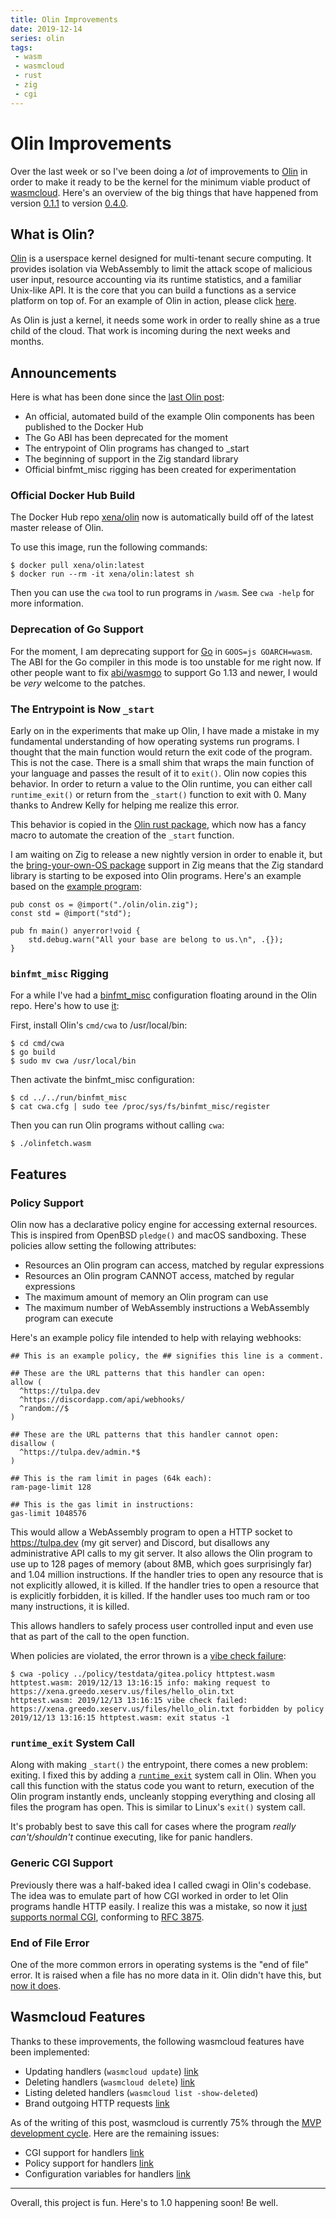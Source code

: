 ```yaml
---
title: Olin Improvements
date: 2019-12-14
series: olin
tags:
 - wasm
 - wasmcloud
 - rust
 - zig
 - cgi
---
```


# Olin Improvements

Over the last week or so I've been doing a _lot_ of improvements to [Olin][olin] in order to make it ready to be the kernel for the minimum viable product of [wasmcloud][wasmcloud-hello-world]. Here's an overview of the big things that have happened from version [0.1.1][olin-0.1.1] to version [0.4.0][olin-0.4.0].

[olin]: https://github.com/Xe/olin
[wasmcloud-hello-world]: https://christine.website/blog/wasmcloud-progress-2019-12-08
[olin-0.1.1]: https://github.com/Xe/olin/releases/tag/v0.1.1
[olin-0.4.0]: https://github.com/Xe/olin/releases/tag/v0.4.0

## What is Olin?

[Olin][olin] is a userspace kernel designed for multi-tenant secure computing. It provides isolation via WebAssembly to limit the attack scope of malicious user input, resource accounting via its runtime statistics, and a familiar Unix-like API. It is the core that you can build a functions as a service platform on top of. 
For an example of Olin in action, please click [here][olin-example]. 

[olin]: https://github.com/Xe/olin
[olin-example]: https://home.cetacean.club/cwagi

As Olin is just a kernel, it needs some work in order to really shine as a true child of the cloud. That work is incoming during the next weeks and months.

## Announcements

Here is what has been done since the [last Olin post][last-olin-post]:

[last-olin-post]: https://christine.website/blog/olin-2-the-future-09-5-2018

* An official, automated build of the example Olin components has been published to the Docker Hub
* The Go ABI has been deprecated for the moment
* The entrypoint of Olin programs has changed to _start
* The beginning of support in the Zig standard library
* Official binfmt_misc rigging has been created for experimentation

### Official Docker Hub Build

The Docker Hub repo [xena/olin][docker-hub] now is automatically build off of the latest master release of Olin. 

[docker-hub]: https://hub.docker.com/r/xena/olin

To use this image, run the following commands:

```console
$ docker pull xena/olin:latest
$ docker run --rm -it xena/olin:latest sh
```

Then you can use the `cwa` tool to run programs in `/wasm`. See `cwa -help` for more information.

### Deprecation of Go Support

For the moment, I am deprecating support for [Go][golang] in `GOOS=js GOARCH=wasm`. The ABI for the Go compiler in this mode is too unstable for me right now. If other people want to fix [abi/wasmgo][abi-wasmgo] to support Go 1.13 and newer, I would be _very_ welcome to the patches.

[golang]: https://golang.org
[abi-wasmgo]: https://github.com/Xe/olin/tree/master/abi/wasmgo

### The Entrypoint is Now `_start`

Early on in the experiments that make up Olin, I have made a mistake in my fundamental understanding of how operating systems run programs. I thought that the main function would return the exit code of the program. This is not the case. There is a small shim that wraps the main function of your language and passes the result of it to `exit()`. Olin now copies this behavior. In order to return a value to the Olin runtime, you can either call `runtime_exit()` or return from the `_start()` function to exit with 0. Many thanks to Andrew Kelly for helping me realize this error.

This behavior is copied in the [Olin rust package][olin-rust-entrypoint], which now has a fancy macro to automate the creation of the `_start` function.

[olin-rust-entrypoint]: https://github.com/Xe/olin/blob/ffc4ec5d436b6536d8b3917990ac6c53650f4297/rust/olin/src/lib.rs#L424

I am waiting on Zig to release a new nightly version in order to enable it, but the [bring-your-own-OS package][bring-your-own-os] support in Zig means that the Zig standard library is starting to be exposed into Olin programs. Here's an example based on the [example program][zig-example-program]:

[bring-your-own-os]: https://github.com/ziglang/zig/commit/b375f6e027a159616e80906aa05e253fbe8cc9df
[zig-example-program]: https://github.com/ziglang/zig/blob/master/lib/std/special/init-exe/src/main.zig

```zig
pub const os = @import("./olin/olin.zig");
const std = @import("std");

pub fn main() anyerror!void {
    std.debug.warn("All your base are belong to us.\n", .{});
}
```

### `binfmt_misc` Rigging

For a while I've had a [binfmt_misc][binfmt-misc] configuration floating around in the Olin repo. Here's how to use [it][olin-binfmt]:

[binfmt-misc]: https://en.wikipedia.org/wiki/Binfmt_misc
[olin-binfmt]: https://github.com/Xe/olin/blob/master/run/binfmt_misc/cwa.cfg

First, install Olin's `cmd/cwa` to /usr/local/bin:

```console
$ cd cmd/cwa
$ go build
$ sudo mv cwa /usr/local/bin
```

Then activate the binfmt_misc configuration:

```console
$ cd ../../run/binfmt_misc
$ cat cwa.cfg | sudo tee /proc/sys/fs/binfmt_misc/register
```

Then you can run Olin programs without calling `cwa`:

```console
$ ./olinfetch.wasm
```

## Features

### Policy Support

Olin now has a declarative policy engine for accessing external resources. This is inspired from OpenBSD `pledge()` and macOS sandboxing. These policies allow setting the following attributes:

* Resources an Olin program can access, matched by regular expressions
* Resources an Olin program CANNOT access, matched by regular expressions 
* The maximum amount of memory an Olin program can use
* The maximum number of WebAssembly instructions a WebAssembly program can execute

Here's an example policy file intended to help with relaying webhooks: 

```
## This is an example policy, the ## signifies this line is a comment.

## These are the URL patterns that this handler can open:
allow (
  ^https://tulpa.dev
  ^https://discordapp.com/api/webhooks/
  ^random://$
)

## These are the URL patterns that this handler cannot open:
disallow (
  ^https://tulpa.dev/admin.*$
)

## This is the ram limit in pages (64k each):
ram-page-limit 128

## This is the gas limit in instructions:
gas-limit 1048576
```

This would allow a WebAssembly program to open a HTTP socket to https://tulpa.dev (my git server) and Discord, but disallows any administrative API calls to my git server. It also allows the Olin program to use up to 128 pages of memory (about 8MB, which goes surprisingly far) and 1.04 million instructions. If the handler tries to open any resource that is not explicitly allowed, it is killed. If the handler tries to open a resource that is explicitly forbidden, it is killed. If the handler uses too much ram or too many instructions, it is killed. 

This allows handlers to safely process user controlled input and even use that as part of the call to the open function.

When policies are violated, the error thrown is a [vibe check failure][vibe-check]:

[vibe-check]: https://www.urbandictionary.com/define.php?term=Vibe%20Check

```console
$ cwa -policy ../policy/testdata/gitea.policy httptest.wasm
httptest.wasm: 2019/12/13 13:16:15 info: making request to https://xena.greedo.xeserv.us/files/hello_olin.txt
httptest.wasm: 2019/12/13 13:16:15 vibe check failed: https://xena.greedo.xeserv.us/files/hello_olin.txt forbidden by policy
2019/12/13 13:16:15 httptest.wasm: exit status -1
```

### `runtime_exit` System Call

Along with making `_start()` the entrypoint, there comes a new problem: exiting. I fixed this by adding a [`runtime_exit`][runtime-exit] system call in Olin. When you call this function with the status code you want to return, execution of the Olin program instantly ends, uncleanly stopping everything and closing all files the program has open. This is similar to Linux's `exit()` system call.

[runtime-exit]: https://github.com/Xe/olin/commit/0036ee8620abe8a25b24c5b7feb76caefba35a8f

It's probably best to save this call for cases where the program _really can't/shouldn't_ continue executing, like for panic handlers.

### Generic CGI Support

Previously there was a half-baked idea I called cwagi in Olin's codebase. The idea was to emulate part of how CGI worked in order to let Olin programs handle HTTP easily. I realize this was a mistake, so now it [just supports normal CGI][cgi-patch], conforming to [RFC 3875][rfc3875]. 

[cgi-patch]: https://github.com/Xe/olin/commit/92e703fcb2571e1f32e0bf1ba4f17bb45c1d6408
[rfc3875]: https://tools.ietf.org/html/rfc3875

### End of File Error

One of the more common errors in operating systems is the "end of file" error. It is raised when a file has no more data in it. Olin didn't have this, but [now it does][eof-patch].

[eof-patch]: https://github.com/Xe/olin/commit/beb19fd9c6ee2de11f61c6f93fc1813f5f317aff

## Wasmcloud Features

Thanks to these improvements, the following wasmcloud features have been implemented:

* Updating handlers (`wasmcloud update`) [link](https://tulpa.dev/within/wasmcloud/issues/11)
* Deleting handlers (`wasmcloud delete`) [link](https://tulpa.dev/within/wasmcloud/issues/21)
* Listing deleted handlers (`wasmcloud list -show-deleted`)
* Brand outgoing HTTP requests [link](https://tulpa.dev/within/wasmcloud/commit/3024971fdf3d437a2bda95206f7fb123be1a8df5)

As of the writing of this post, wasmcloud is currently 75% through the [MVP development cycle][mvp-milestone]. Here are the remaining issues:

[mvp-milestone]: https://tulpa.dev/within/wasmcloud/milestone/1

* CGI support for handlers [link](https://tulpa.dev/within/wasmcloud/issues/16)
* Policy support for handlers [link](https://tulpa.dev/within/wasmcloud/issues/12)
* Configuration variables for handlers [link](https://tulpa.dev/within/wasmcloud/issues/6)

--- 

Overall, this project is fun. Here's to 1.0 happening soon! Be well.
